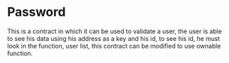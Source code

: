 # Password
This is a contract in which it can be used to validate a user, the user is able to see his data using 
his address as a key and his id, to see his id, 
he must look in the function, user list, this contract can be modified to use ownable function.
